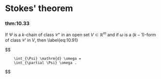 # Stokes' theorem


### thm:10.33 
 If $\Psi$ is a $k$-chain of class
$\mathscr{C}''$ in an open set $V \subset \mathbb{R}^m$ and if $\omega$ is a
$(k-1)$-form of class $\mathscr{C}'$ in $V$, then 
\label{eq:10.91}

$$

        \int_{\Psi} \mathrm{d} \omega = 
        \int_{\partial \Psi} \omega .
$$


